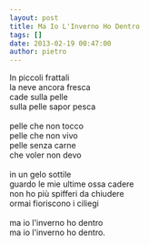 ```yaml
---
layout: post
title: Ma Io L'Inverno Ho Dentro
tags: []
date: 2013-02-19 00:47:00
author: pietro
---
```

In piccoli frattali<br/>la neve ancora fresca<br/>cade sulla pelle<br/>sulla pelle sapor pesca<br/><br/>pelle che non tocco<br/>pelle che non vivo<br/>pelle senza carne<br/>che voler non devo<br/><br/>in un gelo sottile<br/>guardo le mie ultime ossa cadere<br/>non ho più spifferi da chiudere<br/>ormai fioriscono i ciliegi<br/><br/>ma io l'inverno ho dentro<br/>ma io l'inverno ho dentro.

